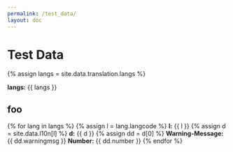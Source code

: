 ```yaml
---
permalink: /test_data/
layout: doc
---
```


Test Data
=========

{% assign langs = site.data.translation.langs %}

**langs:** {{ langs }}

foo
---

{% for lang in langs %}
  {% assign l = lang.langcode %}
  **l:** {{ l }}
  {% assign d = site.data.l10n[l] %}
  **d:** {{ d }}
  {% assign dd = d[0] %}
  **Warning-Message:** {{ dd.warningmsg }}
  **Number:** {{ dd.number }}
{% endfor %}


